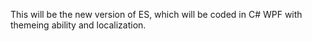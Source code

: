 This will be the new version of ES, which will be coded in C# WPF with themeing ability and localization.